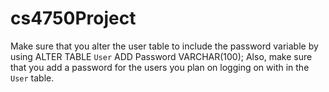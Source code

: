 # cs4750Project
Make sure that you alter the user table to include the password variable by using ALTER TABLE `User` ADD Password VARCHAR(100);
Also, make sure that you add a password for the users you plan on logging on with in the `User` table.
